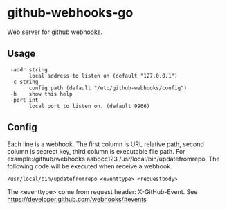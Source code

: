 # github-webhooks-go
Web server for github webhooks.

## Usage
 ```
  -addr string
        local address to listen on (default "127.0.0.1")
  -c string
        config path (default "/etc/github-webhooks/config")
  -h    show this help
  -port int
        local port to listen on. (default 9966)
```

## Config
Each line is a webhook. The first column is URL relative path, second column is secrect key, third column is executable file path.
For example:/github/webhooks aabbcc123 /usr/local/bin/updatefromrepo, 
The following code will be executed when receive a webhook.
```
/usr/local/bin/updatefromrepo <eventtype> <requestbody>
```
The \<eventtype\> come from request header: X-GitHub-Event. See https://developer.github.com/webhooks/#events

